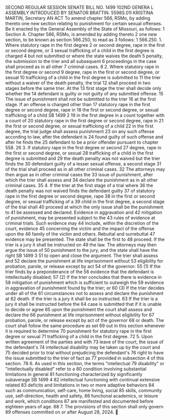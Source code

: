 SECOND REGULAR SESSION
SENATE BILL NO. 1499
102ND GENERA L ASSEMBLY
INTRODUCED BY SENATOR BRATTIN.
5598S.01I KRISTINA MARTIN, Secretary
AN ACT
To amend chapter 566, RSMo, by adding thereto one new section relating to punishment for certain
sexual offenses.
Be it enacted by the General Assembly of the State of Missouri, as follows:
1 Section A. Chapter 566, RSMo, is amended by adding thereto
2 one new section, to be known as section 566.250, to read as
3 follows:
1 566.250. 1. Where statutory rape in the first degree
2 or second degree, rape in the first or second degree, or
3 sexual trafficking of a child in the first degree is charged
4 but not submitted or where the state waives the death
5 penalty, the submission to the trier and all subsequent
6 proceedings in the case shall proceed as in all other
7 criminal cases.
8 2. Where statutory rape in the first degree or second
9 degree, rape in the first or second degree, or sexual
10 trafficking of a child in the first degree is submitted to
11 the trier without a waiver of the death penalty, the trial
12 shall proceed in two stages before the same trier. At the
13 first stage the trier shall decide only whether the
14 defendant is guilty or not guilty of any submitted offense.
15 The issue of punishment shall not be submitted to the trier
16 at the first stage. If an offense is charged other than
17 statutory rape in the first degree or second degree, rape in
18 the first or second degree, or sexual trafficking of a child
SB 1499 2
19 in the first degree in a count together with a count of
20 statutory rape in the first degree or second degree, rape in
21 the first or second degree, or sexual trafficking of a child
22 in the first degree, the trial judge shall assess punishment
23 on any such offense according to law, after the defendant is
24 found guilty of such offense and after he finds the
25 defendant to be a prior offender pursuant to chapter 558.
26 3. If statutory rape in the first degree or second
27 degree, rape in the first or second degree, or sexual
28 trafficking of a child in the first degree is submitted and
29 the death penalty was not waived but the trier finds the
30 defendant guilty of a lesser sexual offense, a second stage
31 of the trial shall proceed as in all other criminal cases.
32 The attorneys may then argue as in other criminal cases the
33 issue of punishment, after which the trier shall assess and
34 declare the punishment as in all other criminal cases.
35 4. If the trier at the first stage of a trial where
36 the death penalty was not waived finds the defendant guilty
37 of statutory rape in the first degree or second degree, rape
38 in the first or second degree, or sexual trafficking of a
39 child in the first degree, a second stage of the trial shall
40 proceed at which the only issue shall be the punishment to
41 be assessed and declared. Evidence in aggravation and
42 mitigation of punishment, may be presented subject to the
43 rules of evidence at criminal trials. Such evidence may
44 include, within the discretion of the court, evidence
45 concerning the victim and the impact of the offense upon the
46 family of the victim and others. Rebuttal and surrebuttal
47 evidence may be presented. The state shall be the first to
48 proceed. If the trier is a jury it shall be instructed on
49 the law. The attorneys may then argue the issue of
50 punishment to the jury, and the state shall have the right
SB 1499 3
51 to open and close the argument. The trier shall assess and
52 declare the punishment at life imprisonment without
53 eligibility for probation, parole, or release except by act
54 of the governor:
55 (1) If the trier finds by a preponderance of the
56 evidence that the defendant is intellectually disabled;
57 (2) If the trier concludes that there is evidence in
58 mitigation of punishment which is sufficient to outweigh the
59 evidence in aggravation of punishment found by the trier; or
60 (3) If the trier decides under all of the
61 circumstances not to assess and declare the punishment at
62 death. If the trier is a jury it shall be so instructed.
63 If the trier is a jury it shall be instructed before the
64 case is submitted that if it is unable to decide or agree
65 upon the punishment the court shall assess and declare the
66 punishment at life imprisonment without eligibility for
67 probation, parole, or release except by act of the governor
68 or death. The court shall follow the same procedure as set
69 out in this section whenever it is required to determine
70 punishment for statutory rape in the first degree or sexual
71 trafficking of a child in the first degree.
72 5. Upon written agreement of the parties and with
73 leave of the court, the issue of the defendant's
74 intellectual disability may be taken up by the court and
75 decided prior to trial without prejudicing the defendant's
76 right to have the issue submitted to the trier of fact as
77 provided in subsection 4 of this section.
78 6. As used in this section, the terms "intellectual
79 disability" or "intellectually disabled" refer to a
80 condition involving substantial limitations in general
81 functioning characterized by significantly subaverage
SB 1499 4
82 intellectual functioning with continual extensive related
83 deficits and limitations in two or more adaptive behaviors
84 such as communication, self-care, home living, social
85 skills, community use, self-direction, health and safety,
86 functional academics, or leisure and work, which conditions
87 are manifested and documented before eighteen years of age.
88 7. The provisions of this section shall only govern
89 offenses committed on or after August 28, 2024.
